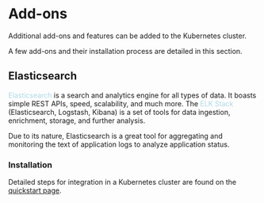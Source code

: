 # Add-ons
Additional add-ons and features can be added to the Kubernetes cluster.

A few add-ons and their installation process are detailed in this section.

## Elasticsearch
<span style = "color:lightblue">Elasticsearch</span> is a search and analytics engine for all types of data. It boasts simple REST APIs, speed, scalability, and much more. The <span style = "color:lightblue">ELK Stack</span> (Elasticsearch, Logstash, Kibana) is a set of tools for data ingestion, enrichment, storage, and further analysis.

Due to its nature, Elasticsearch is a great tool for aggregating and monitoring the text of application logs to analyze application status.

### Installation
Detailed steps for integration in a Kubernetes cluster are found on the [quickstart page](https://www.elastic.co/guide/en/cloud-on-k8s/2.3/k8s-deploy-eck.html).